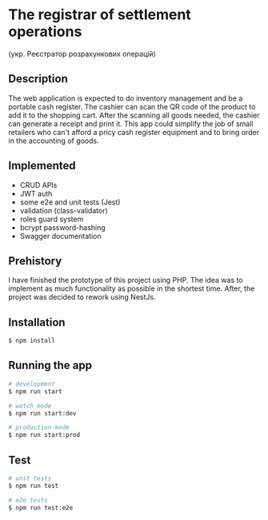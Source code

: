# The registrar of settlement operations 
 (укр. Реєстратор розрахункових операцій)

## Description
 The web application is expected to do inventory management and be a portable cash register.
The cashier can scan the QR code of the product to add it to the shopping cart. After the 
scanning all goods needed, the cashier can generate a receipt and print it.
This app could simplify the job of small retailers who can't afford a pricy cash register equipment
and to bring order in the accounting of goods.


## Implemented
 * CRUD APIs
 * JWT auth
 * some e2e and unit tests (Jest)
 * validation (class-validator)
 * roles guard system
 * bcrypt password-hashing
 * Swagger documentation
   
## Prehistory 
I have finished the prototype of this project using PHP.
The idea was to implement as much functionality as possible in the shortest time.
After, the project was decided to rework using NestJs.

## Installation

```bash
$ npm install
```

## Running the app

```bash
# development
$ npm run start

# watch mode
$ npm run start:dev

# production mode
$ npm run start:prod
```

## Test

```bash
# unit tests
$ npm run test

# e2e tests
$ npm run test:e2e



